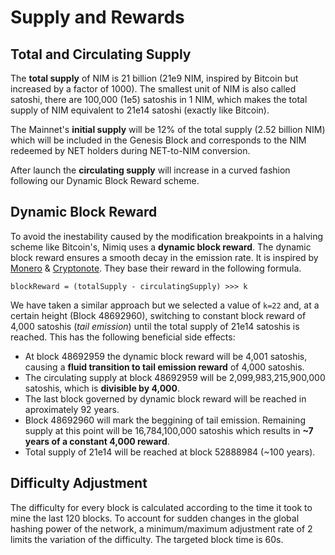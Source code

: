 # Supply and Rewards

## Total and Circulating Supply

The **total supply** of NIM is 21 billion (21e9 NIM, inspired by Bitcoin but increased by a factor of 1000). The smallest unit of NIM is also called satoshi, there are 100,000 (1e5) satoshis in 1 NIM, which makes the total supply of NIM equivalent to 21e14 satoshi (exactly like Bitcoin).

The Mainnet's **initial supply** will be 12% of the total supply (2.52 billion NIM) which will be included in the Genesis Block and corresponds to the NIM redeemed by NET holders during NET-to-NIM conversion.

After launch the **circulating supply** will increase in a curved fashion following our Dynamic Block Reward scheme.

## Dynamic Block Reward

To avoid the inestability caused by the modification breakpoints in a halving scheme like Bitcoin's, Nimiq uses a **dynamic block reward**. The dynamic block reward ensures a smooth decay in the emission rate. It is inspired by [Monero](https://github.com/monero-project/research-lab/blob/master/whitepaper/whitepaper.pdf) & [Cryptonote](https://cryptonote.org/whitepaper.pdf). They base their reward in the following formula.

	blockReward = (totalSupply - circulatingSupply) >>> k

We have taken a similar approach but we selected a value of `k=22` and, at a certain height (Block 48692960), switching to constant block reward of 4,000 satoshis (*tail emission*) until the total supply of 21e14 satoshis is reached. This has the following beneficial side effects:

 - At block 48692959 the dynamic block reward will be 4,001 satoshis, causing a **fluid transition to tail emission reward** of 4,000 satoshis.
 - The circulating supply at block 48692959 will be 2,099,983,215,900,000 satoshis, which is **divisible by 4,000**.
 - The last block governed by dynamic block reward will be reached in aproximately 92 years.
 - Block 48692960 will mark the beggining of tail emission. Remaining supply at this point will be 16,784,100,000 satoshis which results in **~7 years of a constant 4,000 reward**.
 - Total supply of 21e14 will be reached at block 52888984 (~100 years).

## Difficulty Adjustment

The difficulty for every block is calculated according to the time it took to mine the last 120 blocks. To account for sudden changes in the global hashing power of the network, a minimum/maximum adjustment rate of 2 limits the variation of the difficulty. The targeted block time is 60s.
